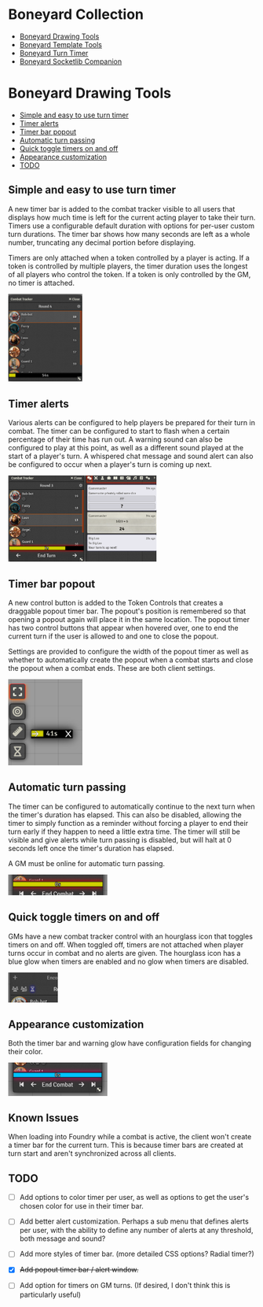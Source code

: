 # Boneyard Collection
- [Boneyard Drawing Tools](https://github.com/operation404/boneyard-drawing-tools)
- [Boneyard Template Tools](https://github.com/operation404/boneyard-template-tools)
- [Boneyard Turn Timer](https://github.com/operation404/boneyard-turn-timer)
- [Boneyard Socketlib Companion](https://github.com/operation404/boneyard-socketlib-companion)

# Boneyard Drawing Tools
- [Simple and easy to use turn timer](#simple-and-easy-to-use-turn-timer)
- [Timer alerts](#timer-alerts)
- [Timer bar popout](#timer-bar-popout)
- [Automatic turn passing](#automatic-turn-passing)
- [Quick toggle timers on and off](#quick-toggle-timers-on-and-off)
- [Appearance customization](#appearance-customization)
- [TODO](#todo)

## Simple and easy to use turn timer
A new timer bar is added to the combat tracker visible to all users that displays how much time is left for the current acting player to take their turn. Timers use a configurable default duration with options for per-user custom turn durations. The timer bar shows how many seconds are left as a whole number, truncating any decimal portion before displaying.

Timers are only attached when a token controlled by a player is acting. If a token is controlled by multiple players, the timer duration uses the longest of all players who control the token. If a token is only controlled by the GM, no timer is attached.

<img src="https://github.com/operation404/boneyard-turn-timer/blob/master/images/turn timer main example.png?raw=true" width=30%>

## Timer alerts
Various alerts can be configured to help players be prepared for their turn in combat. The timer can be configured to start to flash when a certain percentage of their time has run out. A warning sound can also be configured to play at this point, as well as a different sound played at the start of a player's turn. A whispered chat message and sound alert can also be configured to occur when a player's turn is coming up next.

<img src="https://github.com/operation404/boneyard-turn-timer/blob/master/images/timer warnings.png?raw=true" width=60%>

## Timer bar popout
A new control button is added to the Token Controls that creates a draggable popout timer bar. The popout's position is remembered so that opening a popout again will place it in the same location. The popout timer has two control buttons that appear when hovered over, one to end the current turn if the user is allowed to and one to close the popout.

Settings are provided to configure the width of the popout timer as well as whether to automatically create the popout when a combat starts and close the popout when a combat ends. These are both client settings.

<img src="https://github.com/operation404/boneyard-turn-timer/blob/master/images/popout timer example.png?raw=true" width=30%>

## Automatic turn passing
The timer can be configured to automatically continue to the next turn when the timer's duration has elapsed. This can also be disabled, allowing the timer to simply function as a reminder without forcing a player to end their turn early if they happen to need a little extra time. The timer will still be visible and give alerts while turn passing is disabled, but will halt at 0 seconds left once the timer's duration has elapsed.

A GM must be online for automatic turn passing.

<img src="https://github.com/operation404/boneyard-turn-timer/blob/master/images/turn pass disabled.png?raw=true" width=40%>

## Quick toggle timers on and off
GMs have a new combat tracker control with an hourglass icon that toggles timers on and off. When toggled off, timers are not attached when player turns occur in combat and no alerts are given. The hourglass icon has a blue glow when timers are enabled and no glow when timers are disabled.

<img src="https://github.com/operation404/boneyard-turn-timer/blob/master/images/timer toggle button.png?raw=true" width=20%>

## Appearance customization
Both the timer bar and warning glow have configuration fields for changing their color.

<img src="https://github.com/operation404/boneyard-turn-timer/blob/master/images/timer bar customization.png?raw=true" width=40%>

## Known Issues
When loading into Foundry while a combat is active, the client won't create a timer bar for the current turn. This is because timer bars are created at turn start and aren't synchronized across all clients.

## TODO
- [ ] Add options to color timer per user, as well as options to get the user's chosen color for use in their timer bar.
- [ ] Add better alert customization. Perhaps a sub menu that defines alerts per user, with the ability to define any number of alerts at any threshold, both message and sound?
- [ ] Add more styles of timer bar. (more detailed CSS options? Radial timer?)
- [x] ~~Add popout timer bar / alert window.~~
- [ ] Add option for timers on GM turns. (If desired, I don't think this is particularly useful)

